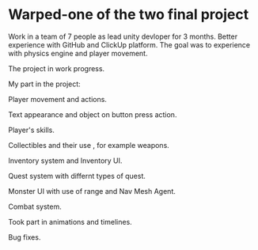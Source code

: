 # Warped-one of the two final project
 
Work in a team of 7 people as lead unity devloper for 3 months.
Better experience with GitHub and ClickUp platform.
The goal was to experience with physics engine and player movement.

The project in work progress.

My part in the project:

Player movement and actions.

Text appearance and object on button press action.

Player's skills.

Collectibles and their use , for example weapons.

Inventory system and Inventory UI.

Quest system with differnt types of quest.

Monster UI with use of range and Nav Mesh Agent.

Combat system.

Took part in animations and timelines.

Bug fixes.
